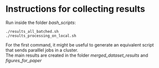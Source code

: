 # Instructions for collecting results

Run inside the folder *bash_scripts*: <br>

```setup
./results_all_batched.sh
./results_processing_on_local.sh
```

For the first command, it might be useful to generate an equivalent script that sends paralllel jobs in a cluster. <br>
The main results are created in the folder *merged_dataset_results* and *figures_for_paper*